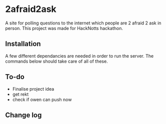 # 2afraid2ask

A site for polling questions to the internet which people are 2 afraid 2 ask in person. This project was made for HackNotts hackathon.

## Installation

A few different dependancies are needed in order to run the server. The commands below should take care of all of these.

## To-do

- Finalise project idea
- get rekt
- check if owen can push now

## Change log
